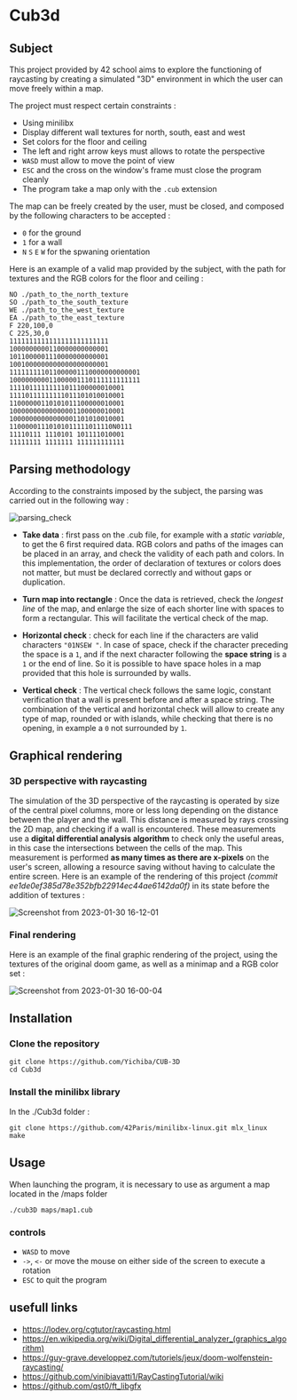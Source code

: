 # Cub3d

## Subject

This project provided by 42 school aims to explore the functioning of raycasting by creating a simulated "3D" environment in which the user can move freely within a map.

The project must respect certain constraints :

- Using minilibx
- Display different wall textures for north, south, east and west
- Set colors for the floor and ceiling
- The left and right arrow keys must allows to rotate the perspective
- `WASD` must allow to move the point of view
- `ESC` and the cross on the window's frame must close the program cleanly
- The program take a map only with the `.cub` extension

The map can be freely created by the user, must be closed, and composed by the following characters to be accepted :
- `0` for the ground
- `1` for a wall
- `N` `S` `E` `W` for the spwaning orientation


Here is an example of a valid map provided by the subject, with the path for textures and the RGB colors for the floor and ceiling :

```shell
NO ./path_to_the_north_texture
SO ./path_to_the_south_texture
WE ./path_to_the_west_texture
EA ./path_to_the_east_texture
F 220,100,0
C 225,30,0
1111111111111111111111111
1000000000110000000000001
1011000001110000000000001
1001000000000000000000001
111111111011000001110000000000001
100000000011000001110111111111111
11110111111111011100000010001
11110111111111011101010010001
11000000110101011100000010001
10000000000000001100000010001
10000000000000001101010010001
11000001110101011111011110N0111
11110111 1110101 101111010001
11111111 1111111 111111111111
```

## Parsing methodology

According to the constraints imposed by the subject, the parsing was carried out in the following way :

![parsing_check](https://user-images.githubusercontent.com/93100775/217233450-89ad0f51-8bbe-48e6-8e9e-41b7f6090c3f.png)

- **Take data** : first pass on the .cub file, for example with a _static variable_, to get the 6 first required data. RGB colors and paths of the images can be placed in an array, and check the validity of each path and colors. In this implementation, the order of declaration of textures or colors does not matter, but must be declared correctly and without gaps or duplication.

- **Turn map into rectangle** : Once the data is retrieved, check the _longest line_ of the map, and enlarge the size of each shorter line with spaces to form a rectangular. This will facilitate the vertical check of the map.

- **Horizontal check** : check for each line if the characters are valid characters `"01NSEW "`. In case of space, check if the character preceding the space is a `1`, and if the next character following the **space string** is a `1` or the end of line. So it is possible to have space holes in a map provided that this hole is surrounded by walls.

- **Vertical check** : The vertical check follows the same logic, constant verification that a wall is present before and after a space string. The combination of the vertical and horizontal check will allow to create any type of map, rounded or with islands, while checking that there is no opening, in example a `0` not surrounded by `1`.

## Graphical rendering

### 3D perspective with raycasting

The simulation of the 3D perspective of the raycasting is operated by size of the central pixel columns, more or less long depending on the distance between the player and the wall. This distance is measured by rays crossing the 2D map, and checking if a wall is encountered. These measurements use a **digital differential analysis algorithm** to check only the useful areas, in this case the intersections between the cells of the map. This measurement is performed **as many times as there are x-pixels** on the user's screen, allowing a resource saving without having to calculate the entire screen. Here is an example of the rendering of this project _(commit ee1de0ef385d78e352bfb22914ec44ae6142da0f)_ in its state before the addition of textures :

![Screenshot from 2023-01-30 16-12-01](https://user-images.githubusercontent.com/93100775/215516735-f8ce45e1-cb8a-48fb-bb8f-835a197ff825.png)


### Final rendering

Here is an example of the final graphic rendering of the project, using the textures of the original doom game, as well as a minimap and a RGB color set :

![Screenshot from 2023-01-30 16-00-04](https://user-images.githubusercontent.com/93100775/215512948-b1079c1e-c73d-4fb2-80c4-3c19b7d2153d.png)


## Installation

### Clone the repository

```shell
git clone https://github.com/Yichiba/CUB-3D
cd Cub3d
```

### Install the minilibx library

In the ./Cub3d folder :

```shell
git clone https://github.com/42Paris/minilibx-linux.git mlx_linux
make
```

## Usage

When launching the program, it is necessary to use as argument a map located in the /maps folder

```shell
./cub3D maps/map1.cub 
```

### controls

- `WASD` to move
- `->`, `<-` or move the mouse on either side of the screen to execute a rotation
- `ESC` to quit the program


## usefull links

- https://lodev.org/cgtutor/raycasting.html
- https://en.wikipedia.org/wiki/Digital_differential_analyzer_(graphics_algorithm)
- https://guy-grave.developpez.com/tutoriels/jeux/doom-wolfenstein-raycasting/
- https://github.com/vinibiavatti1/RayCastingTutorial/wiki
- https://github.com/qst0/ft_libgfx